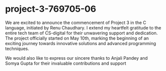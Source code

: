 # project-3-769705-06

We are excited to announce the commencement of Project 3 in the C language, initiated by Renu Chaudhary. I extend my heartfelt gratitude to the entire tech team of CS-digital for their unwavering support and dedication. The project officially started on May 10th, marking the beginning of an exciting journey towards innovative solutions and advanced programming techniques.

We would also like to express our sincere thanks to Anjali Pandey and Somya Gupta for their invaluable contributions and support